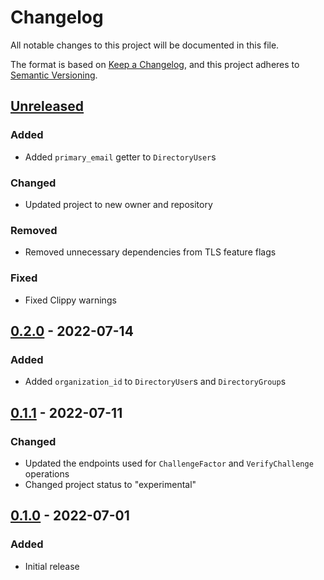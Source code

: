 # Changelog

All notable changes to this project will be documented in this file.

The format is based on [Keep a Changelog](https://keepachangelog.com/en/1.0.0/),
and this project adheres to [Semantic Versioning](https://semver.org/spec/v2.0.0.html).

## [Unreleased]

### Added

- Added `primary_email` getter to `DirectoryUser`s

### Changed

- Updated project to new owner and repository

### Removed

- Removed unnecessary dependencies from TLS feature flags

### Fixed

- Fixed Clippy warnings

## [0.2.0] - 2022-07-14

### Added

- Added `organization_id` to `DirectoryUser`s and `DirectoryGroup`s

## [0.1.1] - 2022-07-11

### Changed

- Updated the endpoints used for `ChallengeFactor` and `VerifyChallenge` operations
- Changed project status to "experimental"

## [0.1.0] - 2022-07-01

### Added

- Initial release

[unreleased]: https://github.com/hypervideo/workos-rust/compare/v0.2.0...HEAD
[0.2.0]: https://github.com/hypervideo/workos-rust/compare/v0.1.1...v0.2.0
[0.1.1]: https://github.com/hypervideo/workos-rust/compare/v0.1.0...v0.1.1
[0.1.0]: https://github.com/hypervideo/workos-rust/compare/66a4c78...v0.1.0
